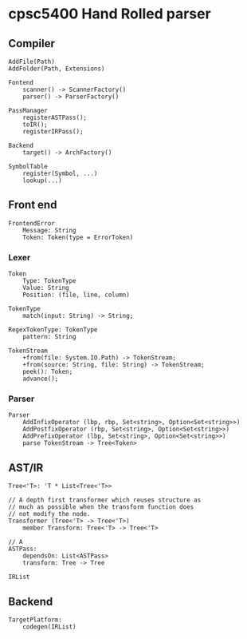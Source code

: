 # cpsc5400 Hand Rolled parser

## Compiler

	AddFile(Path)
	AddFolder(Path, Extensions)

	Fontend
		scanner() -> ScannerFactory()
		parser() -> ParserFactory()

	PassManager
		registerASTPass();
		toIR();
		registerIRPass();

	Backend
		target() -> ArchFactory()	

	SymbolTable
		register(Symbol, ...)
		lookup(...)

## Front end

	FrontendError
		Message: String
		Token: Token(type = ErrorToken)

### Lexer

	Token 
		Type: TokenType 
		Value: String 
		Position: (file, line, column)

	TokenType
		match(input: String) -> String;

	RegexTokenType: TokenType
		pattern: String

	TokenStream
		+from(file: System.IO.Path) -> TokenStream;
		+from(source: String, file: String) -> TokenStream;
		peek(): Token;
		advance();

### Parser
	
	Parser
		AddInfixOperator (lbp, rbp, Set<string>, Option<Set<string>>)
		AddPostfixOperator (rbp, Set<string>, Option<Set<string>>)
		AddPrefixOperator (lbp, Set<string>, Option<Set<string>>)
		parse TokenStream -> Tree<Token>

## AST/IR
	Tree<'T>: 'T * List<Tree<'T>>
	
	// A depth first transformer which reuses structure as
	// much as possible when the transform function does
	// not modify the node.
	Transformer (Tree<'T> -> Tree<'T>)
		member Transform: Tree<'T> -> Tree<'T>

	// A 
	ASTPass:
		dependsOn: List<ASTPass>
		transform: Tree -> Tree 

	IRList

## Backend

	TargetPlatform:
		codegen(IRList)
